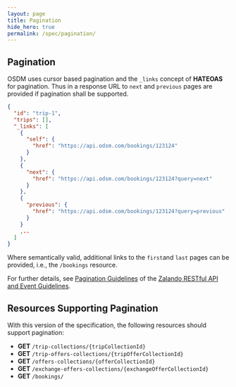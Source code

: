 ```yaml
---
layout: page
title: Pagination
hide_hero: true
permalink: /spec/pagination/
---
```


## Pagination

OSDM uses cursor based pagination and the `_links` concept of **HATEOAS** for pagination. Thus in a response
URL to `next` and `previous` pages are provided if pagination shall be supported.

```json
{
  "id": "trip-1",
  "trips": [],
  "_links": [
    {
      "self": {
        "href": "https://api.odsm.com/bookings/123124"
      }
    },
    {
      "next": {
        "href": "https://api.odsm.com/bookings/123124?query=next"
      }
    },
    {
      "previous": {
        "href": "https://api.odsm.com/bookings/123124?query=previous"
      }
    }
    ,..
  ]
}
```

Where semantically valid, additional links to the `first`and `last` pages can be provided, i.e., the
`/bookings` resource.

For further details, see [Pagination Guidelines](https://opensource.zalando.com/restful-api-guidelines/#160)
of the [Zalando RESTful API and Event Guidelines](https://opensource.zalando.com/restful-api-guidelines/).

## Resources Supporting Pagination

With this version of the specification, the following resources should support pagination:

- **GET** `/trip-collections/{tripCollectionId}`
- **GET** `/trip-offers-collections/{tripOfferCollectionId}`
- **GET** `/offers-collections/{offerCollectionId}`
- **GET** `/exchange-offers-collections/{exchangeOfferCollectionId}`
- **GET** `/bookings/`
